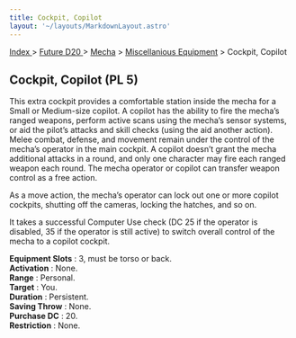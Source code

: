 ```yaml
---
title: Cockpit, Copilot
layout: '~/layouts/MarkdownLayout.astro'
---
```


[ Index ](/) > [ Future D20 ](/future.d20.srd) > [Mecha](/future.d20.srd/mecha) > [Miscellanious Equipment](/future.d20.srd/mecha/miscellanious.equipment) > Cockpit, Copilot

## Cockpit, Copilot (PL 5)

This extra cockpit provides a comfortable station inside the mecha for a Small
or Medium-size copilot. A copilot has the ability to fire the mecha’s ranged
weapons, perform active scans using the mecha’s sensor systems, or aid the
pilot’s attacks and skill checks (using the aid another action). Melee combat,
defense, and movement remain under the control of the mecha’s operator in the
main cockpit. A copilot doesn’t grant the mecha additional attacks in a round,
and only one character may fire each ranged weapon each round. The mecha
operator or copilot can transfer weapon control as a free action.

As a move action, the mecha’s operator can lock out one or more copilot
cockpits, shutting off the cameras, locking the hatches, and so on.

It takes a successful Computer Use check (DC 25 if the operator is disabled,
35 if the operator is still active) to switch overall control of the mecha to
a copilot cockpit.

**Equipment Slots** : 3, must be torso or back.  
**Activation** : None.  
**Range** : Personal.  
**Target** : You.  
**Duration** : Persistent.  
**Saving Throw** : None.  
**Purchase DC** : 20.  
**Restriction** : None.

